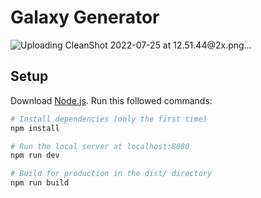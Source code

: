 # Galaxy Generator

![Uploading CleanShot 2022-07-25 at 12.51.44@2x.png…](https://github.com/ajobart/Galaxy-Generator/illustration.png)


## Setup
Download [Node.js](https://nodejs.org/en/download/).
Run this followed commands:

``` bash
# Install dependencies (only the first time)
npm install

# Run the local server at localhost:8080
npm run dev

# Build for production in the dist/ directory
npm run build
```

